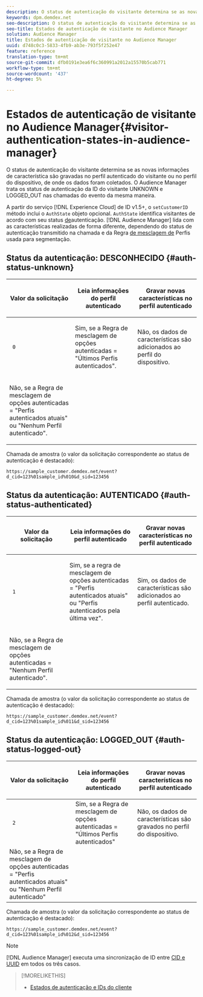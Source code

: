 ```yaml
---
description: O status de autenticação do visitante determina se as novas informações de característica são gravadas no perfil autenticado do visitante ou no perfil do dispositivo, de onde os dados foram coletados. O Audience Manager trata os status de autenticação da ID do visitante UNKNOWN e LOGGED_OUT nas chamadas do evento da mesma maneira.
keywords: dpm.demdex.net
seo-description: O status de autenticação do visitante determina se as novas informações de característica são gravadas no perfil autenticado do visitante ou no perfil do dispositivo, de onde os dados foram coletados. O Audience Manager trata os status de autenticação da ID do visitante UNKNOWN e LOGGED_OUT nas chamadas do evento da mesma maneira.
seo-title: Estados de autenticação de visitante no Audience Manager
solution: Audience Manager
title: Estados de autenticação de visitante no Audience Manager
uuid: d748c0c3-5833-4fb9-ab3e-793f5f252e47
feature: reference
translation-type: tm+mt
source-git-commit: dfb0191e3ea6f6c360991a2012a15570b5cab771
workflow-type: tm+mt
source-wordcount: '437'
ht-degree: 5%

---
```



# Estados de autenticação de visitante no Audience Manager{#visitor-authentication-states-in-audience-manager}

O status de autenticação do visitante determina se as novas informações de característica são gravadas no perfil autenticado do visitante ou no perfil do dispositivo, de onde os dados foram coletados. O Audience Manager trata os status de autenticação da ID do visitante UNKNOWN e LOGGED_OUT nas chamadas do evento da mesma maneira.

A partir do serviço [!DNL Experience Cloud] de ID v1.5+, o `setCustomerID` método inclui o `AuthState` objeto opcional. `AuthState` identifica visitantes de acordo com seu status [de](https://docs.adobe.com/content/help/en/id-service/using/reference/authenticated-state.html)autenticação. [!DNL Audience Manager] lida com as características realizadas de forma diferente, dependendo do status de autenticação transmitido na chamada e da Regra [de mesclagem de](../features/profile-merge-rules/merge-rules-dashboard.md) Perfis usada para segmentação.

## Status da autenticação: DESCONHECIDO {#auth-status-unknown}

<table id="table_E1EA51533FAE4BBFB338D6F6116BC1F9"> 
 <thead> 
  <tr> 
   <th colname="col1" class="entry"> <p>Valor da solicitação </p> </th> 
   <th colname="col2" class="entry"> <p> <b>Leia</b> informações do perfil autenticado </p> </th> 
   <th colname="col3" class="entry"> <p> <b>Gravar</b> novas características no perfil autenticado </p> </th> 
  </tr> 
 </thead>
 <tbody> 
  <tr> 
   <td colname="col1" morerows="1"> <p> <code> 0 </code> </p> </td> 
   <td colname="col2"> <p>Sim, se a Regra de mesclagem de opções autenticadas = "Últimos Perfis autenticados". </p> </td> 
   <td colname="col3" morerows="1"> <p>Não, os dados de características são adicionados ao perfil do dispositivo. </p> </td> 
  </tr> 
  <tr> 
   <td colname="col2"> <p>Não, se a Regra de mesclagem de opções autenticadas = "Perfis autenticados atuais" ou "Nenhum Perfil autenticado". </p> </td> 
  </tr> 
 </tbody> 
</table>

Chamada de amostra (o valor da solicitação correspondente ao status de autenticação é destacado):

`https://sample_customer.demdex.net/event?d_cid=123%01sample_id%010&d_sid=123456`

## Status da autenticação: AUTENTICADO {#auth-status-authenticated}

<table id="table_956ABF96024744308F7773E1F96482B7"> 
 <thead> 
  <tr> 
   <th colname="col1" class="entry"> <p>Valor da solicitação </p> </th> 
   <th colname="col2" class="entry"> <p> <b>Leia</b> informações do perfil autenticado </p> </th> 
   <th colname="col3" class="entry"> <p> <b>Gravar</b> novas características no perfil autenticado </p> </th> 
  </tr> 
 </thead>
 <tbody> 
  <tr> 
   <td colname="col1" morerows="1"> <p> <code> 1 </code> </p> </td> 
   <td colname="col2"> <p>Sim, se a regra de mesclagem de opções autenticadas = "Perfis autenticados atuais" ou "Perfis autenticados pela última vez". </p> </td> 
   <td colname="col3" morerows="1"> <p>Sim, os dados de características são adicionados ao perfil autenticado. </p> </td> 
  </tr> 
  <tr> 
   <td colname="col2"> <p>Não, se a Regra de mesclagem de opções autenticadas = "Nenhum Perfil autenticado". </p> </td> 
  </tr> 
 </tbody> 
</table>

Chamada de amostra (o valor da solicitação correspondente ao status de autenticação é destacado):

`https://sample_customer.demdex.net/event?d_cid=123%01sample_id%011&d_sid=123456`

## Status da autenticação: LOGGED_OUT {#auth-status-logged-out}

<table id="table_783F0CBB0431482AA49F41468FA65B19"> 
 <thead> 
  <tr> 
   <th colname="col1" class="entry"> <p>Valor da solicitação </p> </th> 
   <th colname="col2" class="entry"> <p> <b>Leia</b> informações do perfil autenticado </p> </th> 
   <th colname="col3" class="entry"> <p> <b>Gravar</b> novas características no perfil autenticado </p> </th> 
  </tr> 
 </thead>
 <tbody> 
  <tr> 
   <td colname="col1" morerows="1"> <p> <code> 2 </code> </p> </td> 
   <td colname="col2"> Sim, se a Regra de mesclagem de opções autenticadas = "Últimos Perfis autenticados" </td> 
   <td colname="col3" morerows="1"> <p>Não, os dados de características são gravados no perfil do dispositivo. </p> </td> 
  </tr> 
  <tr> 
   <td colname="col2"> Não, se a Regra de mesclagem de opções autenticadas = "Perfis autenticados atuais" ou "Nenhum Perfil autenticado" </td> 
  </tr> 
 </tbody> 
</table>

Chamada de amostra (o valor da solicitação correspondente ao status de autenticação é destacado):

`https://sample_customer.demdex.net/event?d_cid=123%01sample_id%012&d_sid=123456`

>[!NOTE]
>
>[!DNL Audience Manager] executa uma sincronização de ID entre [CID e UUID](../reference/ids-in-aam.md) em todos os três casos.

>[!MORELIKETHIS]
>
>* [Estados de autenticação e IDs do cliente](https://docs.adobe.com/content/help/en/id-service/using/reference/authenticated-state.html)

